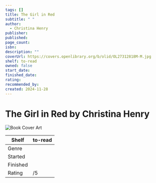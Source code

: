 ```yaml
---
tags: []
title: The Girl in Red
subtitle: " "
author:
  - Christina Henry
publisher: 
published: 
page_count: 
isbn: 
description: ""
coverUrl: https://covers.openlibrary.org/b/olid/OL27312818M-M.jpg
shelf: to-read
owned: false
start_date: 
finished_date: 
rating: 
recommended_by: 
created: 2024-11-28
---
```


# The Girl in Red by Christina Henry

![Book Cover Art](https://covers.openlibrary.org/b/olid/OL27312818M-M.jpg)

| Shelf | to-read |
| --- | --- |
| Genre |  |
| Started |  |
| Finished |  |
| Rating | /5 |

